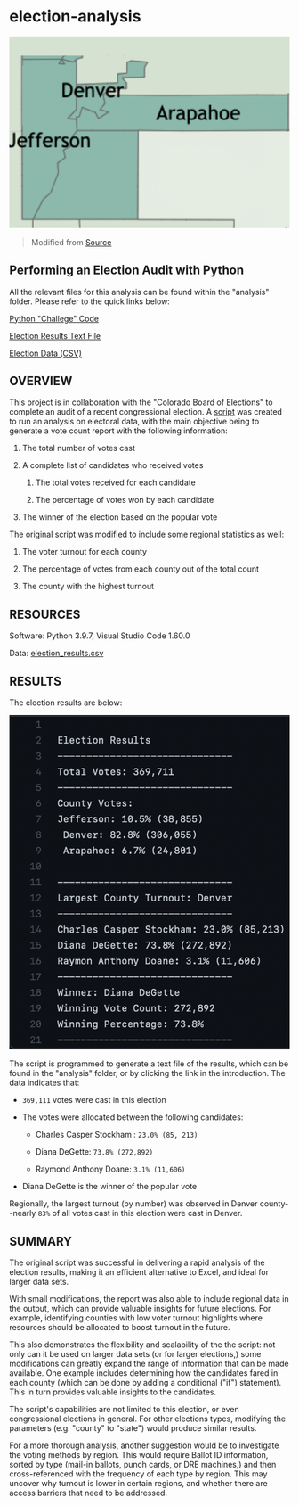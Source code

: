 # election-analysis


![alt text](https://github.com/farwaali08/election-analysis/blob/b1b9ead30a91209ad88af31be0546a19e972f3fd/analysis/Counties.png)
> Modified from [Source](https://coloradosun.com/2021/06/09/colorado-vaccination-rates/)

## Performing an Election Audit with Python

All the relevant files for this analysis can be found within the "analysis" folder. Please refer to the quick links below:

[Python "Challege" Code](https://github.com/farwaali08/election-analysis/blob/7d21a6e0653389dd9c168989e4d69f00f83b0ac5/analysis/PyPoll_Challenge.py)

[Election Results Text File](https://github.com/farwaali08/election-analysis/blob/7d21a6e0653389dd9c168989e4d69f00f83b0ac5/analysis/election_analysis.txt)

[Election Data (CSV)](https://github.com/farwaali08/election-analysis/blob/7d21a6e0653389dd9c168989e4d69f00f83b0ac5/analysis/election_results.csv)



## **OVERVIEW**

This project is in collaboration with the "Colorado Board of Elections" to complete an audit of a recent congressional election. A [script](https://github.com/farwaali08/election-analysis/blob/7d21a6e0653389dd9c168989e4d69f00f83b0ac5/analysis/PyPoll_Challenge.py) was created to run an analysis on electoral data, with the main objective being to generate a vote count report with the following information:

1. The total number of votes cast

2. A complete list of candidates who received votes

   1. The total votes received for each candidate 

   2. The percentage of votes won by each candidate

3. The winner of the election based on the popular vote


The original script was modified to include some regional statistics as well:

1. The voter turnout for each county

2. The percentage of votes from each county out of the total count

3. The county with the highest turnout


## **RESOURCES**

Software: Python 3.9.7, Visual Studio Code 1.60.0 

Data: [election_results.csv](https://github.com/farwaali08/election-analysis/blob/7d21a6e0653389dd9c168989e4d69f00f83b0ac5/analysis/election_results.csv)

## **RESULTS**

The election results are below:

![alt text](https://github.com/farwaali08/election-analysis/blob/95a3750fe8da32aea512a84f10e19d1302f18898/analysis/election%20results.png)

The script is programmed to generate a text file of the results, which can be found in the "analysis" folder, or by clicking the link in the introduction. The data indicates that:

* `369,111` votes were cast in this election

* The votes were allocated between the following candidates:

  - Charles Casper Stockham : `23.0% (85, 213)`
  
  - Diana DeGette:            `73.8% (272,892)` 
  
  - Raymond Anthony Doane:    `3.1% (11,606)` 

* Diana DeGette is the winner of the popular vote


Regionally, the largest turnout (by number) was observed in Denver county--nearly `83%` of all votes cast in this election were cast in Denver.

## **SUMMARY**

The original script was successful in delivering a rapid analysis of the election results, making it an efficient alternative to Excel, and ideal for larger data sets. 

With small modifications, the report was also able to include regional data in the output, which can provide valuable insights for future elections. For example, identifying counties with low voter turnout highlights where resources should be allocated to boost turnout in the future. 

This also demonstrates the flexibility and scalability of the the script: not only can it be used on larger data sets (or for larger elections,) some modifications can greatly expand the range of information that can be made available. One example includes determining how the candidates fared in each county (which can be done by adding a conditional ("if") statement). This in turn provides valuable insights to the candidates. 

 The script's capabilities are not limited to this election, or even congressional elections in general. For other elections types, modifying the parameters (e.g. "county" to "state") would produce similar results.

For a more thorough analysis, another suggestion would be to investigate the voting methods by region. This would require Ballot ID information, sorted by type (mail-in ballots, punch cards, or DRE machines,) and then cross-referenced with the frequency of each type by region. This may uncover why turnout is lower in certain regions, and whether there are access barriers that need to be addressed.
